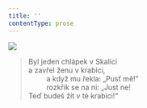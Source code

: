 ```yaml
---
title: ''
contentType: prose
---
```


![](../Images/061.jpg)

> Byl jeden chlápek v Skalici  
> a zavřel ženu v krabici,  
>          a když mu řekla: „Pusť mě!“  
>          rozkřik se na ni: „Just ne!  
> Teď budeš žít v té krabici!“
